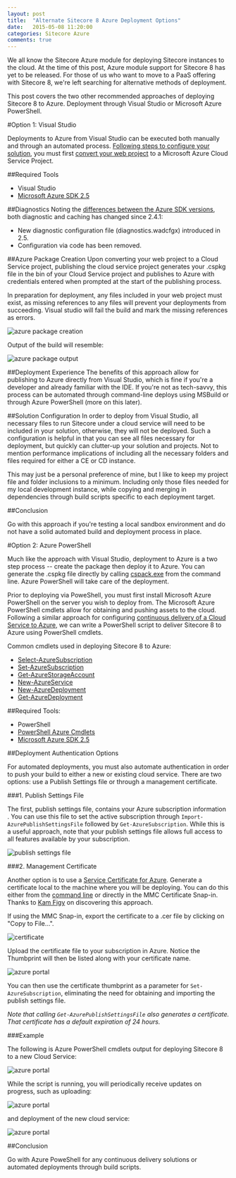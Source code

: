 ```yaml
---
layout: post
title:  "Alternate Sitecore 8 Azure Deployment Options"
date:   2015-05-08 11:20:00
categories: Sitecore Azure
comments: true
---
```


We all know the Sitecore Azure module for deploying Sitecore instances to the cloud. At the time of this post, Azure module support for Sitecore 8 has yet to be released. For those of us who want to move to a PaaS offering with Sitecore 8, we're left searching for alternative methods of deployment. 

This post covers the two other recommended approaches of deploying Sitecore 8 to Azure. Deployment through Visual Studio or Microsoft Azure PowerShell.

#Option 1: Visual Studio

Deployments to Azure from Visual Studio can be executed both manually and through an automated process. <a href="https://kb.sitecore.net/en/Articles/2014/07/30/16/07/983166.aspx" target="_blank">Following steps to configure your solution</a>, you must first <a href="https://msdn.microsoft.com/en-us/library/azure/hh420322.aspx" target="_blank">convert your web project</a> to a Microsoft Azure Cloud Service Project.


##Required Tools
* Visual Studio
* <a href="https://www.microsoft.com/en-us/download/details.aspx?id=44938" target="_blank">Microsoft Azure SDK 2.5</a>

##Diagnostics
Noting the <a href="https://msdn.microsoft.com/en-us/library/azure/dn186185.aspx" target="_blank">differences between the Azure SDK versions</a>, both diagnostic and caching has changed since 2.4.1:

* New diagnostic configuration file (diagnostics.wadcfgx) introduced in 2.5.
* Configuration via code has been removed.

##Azure Package Creation
Upon converting your web project to a Cloud Service project, publishing the cloud service project generates your .cspkg file in the bin of your Cloud Service project and publishes to Azure with credentials entered when prompted at the start of the publishing process.

In preparation for deployment, any files included in your web project must exist, as missing references to any files will prevent your deployments from succeeding. Visual studio will fail the build and mark the missing references as errors.

![azure package creation](/assets/images/sitecore8-azure-1.png)

Output of the build will resemble:

![azure package output](/assets/images/sitecore8-azure-2.png)

##Deployment Experience
The benefits of this approach allow for publishing to Azure directly from Visual Studio, which is fine if you're a developer and already familiar with the IDE.  If you're not as tech-savvy, this process can be automated through command-line deploys using MSBuild or through Azure PowerShell (more on this later).

##Solution Configuration
In order to deploy from Visual Studio, all necessary files to run Sitecore under a cloud service will need to be included in your solution, otherwise, they will not be deployed. Such a configuration is helpful in that you can see all files necessary for deployment, but quickly can clutter-up your solution and projects. Not to mention performance implications of including all the necessary folders and files required for either a CE or CD instance. 

This may just be a personal preference of mine, but I like to keep my project file and folder inclusions to a minimum. Including only those files needed for my local development instance, while copying and merging in dependencies through build scripts specific to each deployment target.

##Conclusion

Go with this approach if you're testing a local sandbox environment and do not have a solid automated build and deployment process in place.

#Option 2: Azure PowerShell

Much like the approach with Visual Studio, deployment to Azure is a two step process -- create the package then deploy it to Azure. You can generate the .cspkg file directly by calling <a href="https://msdn.microsoft.com/en-us/library/azure/gg432988.aspx" target="_blank">cspack.exe</a> from the command line. Azure PowerShell will take care of the deployment.

Prior to deploying via PoweShell, you must first install Microsoft Azure PowerShell on the server you wish to deploy from. The Microsoft Azure PowerShell cmdlets allow for obtaining and pushing assets to the cloud. Following a similar approach for configuring <a href="http://azure.microsoft.com/en-us/documentation/articles/cloud-services-dotnet-continuous-delivery/#step4" target="_blank">continuous delivery of a Cloud Service to Azure</a>, we can write a PowerShell script to deliver Sitecore 8 to Azure using PowerShell cmdlets. 

Common cmdlets used in deploying Sitecore 8 to Azure:

* <a href="https://msdn.microsoft.com/en-us/library/dn495203.aspx" target="_blank">Select-AzureSubscription</a>
* <a href="https://msdn.microsoft.com/en-us/library/dn495189.aspx" target="_blank">Set-AzureSubscription</a>
* <a href="https://msdn.microsoft.com/en-us/library/azure/dn495134.aspx" target="_blank">Get-AzureStorageAccount</a>
* <a href="https://msdn.microsoft.com/en-us/library/azure/dn495119.aspx" target="_blank">New-AzureService</a>
* <a href="https://msdn.microsoft.com/en-us/library/azure/dn495143.aspx" target="_blank">New-AzureDeployment</a>
* <a href="https://msdn.microsoft.com/en-us/library/azure/dn495146.aspx" target="_blank">Get-AzureDeployment</a>

##Required Tools:
* PowerShell
* <a href="http://azure.microsoft.com/en-us/documentation/articles/powershell-install-configure/" target="_blank">PowerShell Azure Cmdlets</a>
* <a href="https://www.microsoft.com/en-us/download/details.aspx?id=44938" target="_blank">Microsoft Azure SDK 2.5</a>

##Deployment Authentication Options

For automated deployments, you must also automate authentication in order to push your build to either a new or existing cloud service. There are two options: use a Publish Settings file or through a management certificate. 

###1. Publish Settings File
	
The first, publish settings file, contains your Azure subscription information . You can use this file to set the active subscription through ```Import-AzurePublishSettingsFile``` followed by ```Get-AzureSubscription```. While this is a useful approach, note that your publish settings file allows full access to all features available by your subscription. 

![publish settings file](/assets/images/sitecore8-azure-5.png)

###2. Management Certificate

Another option is to use a <a href="https://msdn.microsoft.com/en-us/library/azure/gg432987.aspx" target="_blank">Service Certificate for Azure</a>. Generate a certificate local to the machine where you will be deploying. You can do this either from the <a href="https://msdn.microsoft.com/en-us/library/azure/gg551722.aspx" target="_blank">command line</a> or directly in the MMC Certificate Snap-in. Thanks to <a href="https://twitter.com/kamsar" target="_blank">Kam Figy</a> on discovering this approach.

If using the MMC Snap-in, export the certificate to a .cer file by clicking on "Copy to File…".

![certificate](/assets/images/sitecore8-azure-6.png)

Upload the certificate file to your subscription in Azure. Notice the Thumbprint will then be listed along with your certificate name.

![azure portal](/assets/images/sitecore8-azure-7.png)

You can then use the certificate thumbprint as a parameter for ```Set-AzureSubscription```, eliminating the need for obtaining and importing the publish settings file.

_Note that calling ```Get-AzurePublishSettingsFile``` also generates a certificate. That certificate has a default expiration of 24 hours._

###Example

The following is Azure PowerShell cmdlets output for deploying Sitecore 8 to a new Cloud Service:

![azure portal](/assets/images/sitecore8-azure-8.png)

While the script is running, you will periodically receive updates on progress, such as uploading:

![azure portal](/assets/images/sitecore8-azure-10.png)

and deployment of the new cloud service:

![azure portal](/assets/images/sitecore8-azure-9.png)

##Conclusion

Go with Azure PoweShell for any continuous delivery solutions or automated deployments through build scripts. 
